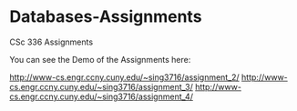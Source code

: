 # Databases-Assignments
CSc 336 Assignments

You can see the Demo of the Assignments here:

http://www-cs.engr.ccny.cuny.edu/~sing3716/assignment_2/
http://www-cs.engr.ccny.cuny.edu/~sing3716/assignment_3/
http://www-cs.engr.ccny.cuny.edu/~sing3716/assignment_4/
